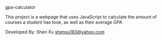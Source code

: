 gpa-calculator

This project is a webpage that uses JavaScript to calculate the amount of courses a student has took, as well as their average GPA

Developed By: Shen Xu shenxu183@yahoo.com 
